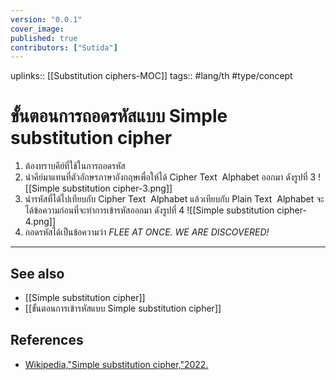 ```yaml
---
version: "0.0.1"
cover_image:
published: true
contributors: ["Sutida"]
---
```

uplinks:: [[Substitution ciphers-MOC]]
tags:: #lang/th #type/concept

# ขั้นตอนการถอดรหัสแบบ Simple substitution cipher
1. ต้องทราบคีย์ที่ใช้ในการถอดรหัส
2. นำคีย์มาแทนที่ตัวอักษรภาษาอังกฤษเพื่อให้ได้ Cipher Text  Alphabet ออกมา ดังรูปที่ 3
![[Simple substitution cipher-3.png]]
4. นำรหัสที่ได้ไปเทียบกับ Cipher Text  Alphabet แล้วเทียบกับ Plain Text  Alphabet จะได้ข้อความก่อนที่จะทำการเข้ารหัสออกมา ดังรูปที่ 4
![[Simple substitution cipher-4.png]]
5. ถอดรหัสได้เป็นข้อความว่า *FLEE AT ONCE. WE ARE DISCOVERED!* 
---
## See also
- [[Simple substitution cipher]]
- [[ขั้นตอนการเข้ารหัสแบบ Simple substitution cipher]]
## References
- [Wikipedia,"Simple substitution cipher,"2022.](https://en.wikipedia.org/wiki/Substitution_cipher#Simple_substitution)